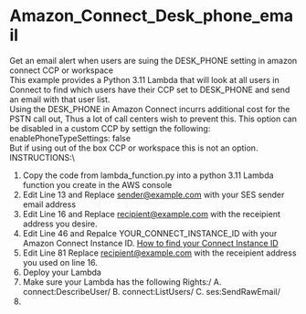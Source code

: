 # Amazon_Connect_Desk_phone_email
Get an email alert when users are suing the DESK_PHONE setting in amazon connect CCP or workspace\
This example provides a Python 3.11 Lambda that will look at all users in Connect to find which users have their CCP set to DESK_PHONE and send an email with that user list.\
Using the DESK_PHONE in Amazon Connect incurrs additional cost for the PSTN call out, Thus a lot of call centers wish to prevent this. This option can be disabled in a custom CCP by settign the following:\
enablePhoneTypeSettings: false\
But if using out of the box CCP or workspace this is not an option.\
INSTRUCTIONS:\
1.  Copy the code from lambda_function.py into a python 3.11 Lambda function you create in the AWS console
2.  Edit Line 13 and Replace sender@example.com with your SES sender email address
3.  Edit Line 16 and Replace recipient@example.com with the receipient address you desire.
4.  Edit Line 46 and Repalce YOUR_CONNECT_INSTANCE_ID with your Amazon Connect Instance ID.     [How to find your Connect Instance ID](https://docs.aws.amazon.com/connect/latest/adminguide/find-instance-arn.html)
5.  Edit Line 81 Replace recipient@example.com with the receipient address you used on line 16.
6.  Deploy your Lambda
7.  Make sure your Lambda has the following Rights:/
      A. connect:DescribeUser/
      B. connect:ListUsers/
      C. ses:SendRawEmail/
8.

